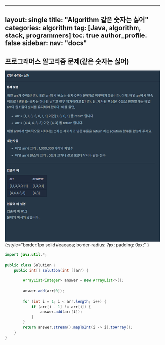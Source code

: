 ----
layout: single
title:  "Algorithm 같은 숫자는 싫어"
categories: algorithm
tag: [Java, algorithm, stack, programmers]
toc: true
author_profile: false
sidebar:
    nav: "docs"
---
## 프로그래머스 알고리즘 문제(같은 숫자는 싫어)

  ![같은 숫자는 싫어](/assets/img/problem.png){:style="border:1px solid #eaeaea; border-radius: 7px; padding: 0px;" }


```java
import java.util.*;

public class Solution {
    public int[] solution(int []arr) {

        ArrayList<Integer> answer = new ArrayList<>();

        answer.add(arr[0]);

        for (int i = 1; i < arr.length; i++) {
            if (arr[i - 1] != arr[i]) {
                answer.add(arr[i]);
            }
        }
        return answer.stream().mapToInt(i -> i).toArray();
    }
}
```
